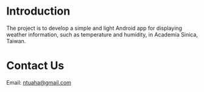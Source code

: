 # Introduction

The project is to develop a simple and light Android app for displaying weather information, such as temperature and humidity, in Academia Sinica, Taiwan.

# Contact Us

Email: [ntuaha@gmail.com](ntuaha@gmail.com)

